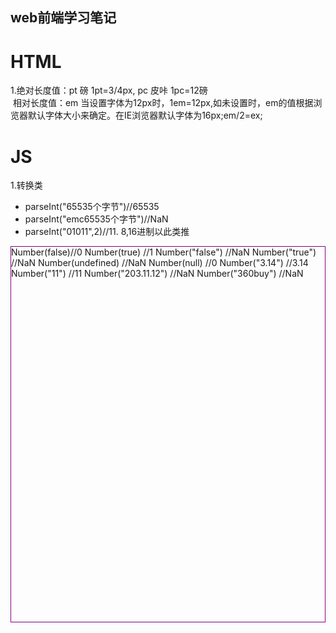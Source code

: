 ## web前端学习笔记
# HTML
1.绝对长度值：pt 磅 1pt=3/4px, pc 皮咔 1pc=12磅<br/>
  相对长度值：em 当设置字体为12px时，1em=12px,如未设置时，em的值根据浏览器默认字体大小来确定。在IE浏览器默认字体为16px;em/2=ex;<br/>
# JS
1.转换类
<ul>
  <li>parseInt("65535个字节")//65535</li>
  <li>parseInt("emc65535个字节")//NaN</li>
 <li>parseInt("01011",2)//11. 8,16进制以此类推</li>
 </ul>
 <div style="border:solid 1px purple;width：30px; height:600px;">
 Number(false)//0 
 Number(true) //1
 Number("false") //NaN
 Number("true") //NaN
 Number(undefined) //NaN
 Number(null) //0
 Number("3.14") //3.14
 Number("11") //11
 Number("203.11.12") //NaN
 Number("360buy") //NaN
 </div>
 


